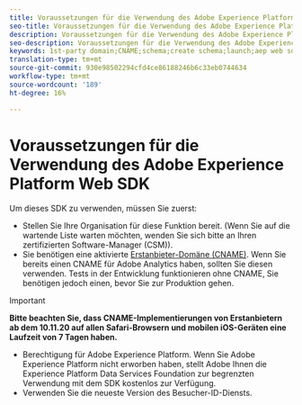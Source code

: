 ```yaml
---
title: Voraussetzungen für die Verwendung des Adobe Experience Platform Web SDK
seo-title: Voraussetzungen für die Verwendung des Adobe Experience Platform Web SDK
description: Voraussetzungen für die Verwendung des Adobe Experience Platform Web SDK
seo-description: Voraussetzungen für die Verwendung des Adobe Experience Platform Web SDK
keywords: 1st-party domain;CNAME;schema;create schema;launch;aep web sdk extension;extension;configuration id;configuration tool;data element;create data element;XDM Object;sendEvent;send Event;
translation-type: tm+mt
source-git-commit: 930e98502294cfd4ce86188246b6c33eb0744634
workflow-type: tm+mt
source-wordcount: '189'
ht-degree: 16%

---
```



# Voraussetzungen für die Verwendung des Adobe Experience Platform Web SDK

Um dieses SDK zu verwenden, müssen Sie zuerst:

- Stellen Sie Ihre Organisation für diese Funktion bereit. (Wenn Sie auf die wartende Liste warten möchten, wenden Sie sich bitte an Ihren zertifizierten Software-Manager (CSM)).
- Sie benötigen eine aktivierte [Erstanbieter-Domäne (CNAME)](https://docs.adobe.com/content/help/de-DE/core-services/interface/ec-cookies/cookies-first-party.html). Wenn Sie bereits einen CNAME für Adobe Analytics haben, sollten Sie diesen verwenden. Tests in der Entwicklung funktionieren ohne CNAME, Sie benötigen jedoch einen, bevor Sie zur Produktion gehen.

>[!IMPORTANT]
>
>**Bitte beachten Sie, dass CNAME-Implementierungen von Erstanbietern ab dem 10.11.20 auf allen Safari-Browsern und mobilen iOS-Geräten eine Laufzeit von 7 Tagen haben.**

- Berechtigung für Adobe Experience Platform. Wenn Sie Adobe Experience Platform nicht erworben haben, stellt Adobe Ihnen die Experience Platform Data Services Foundation zur begrenzten Verwendung mit dem SDK kostenlos zur Verfügung.
- Verwenden Sie die neueste Version des Besucher-ID-Diensts.
